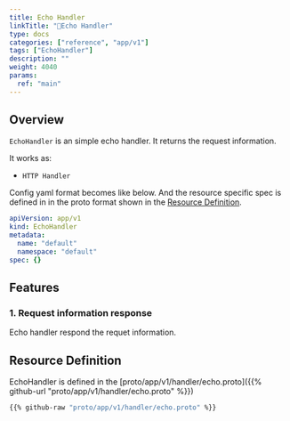 ```yaml
---
title: Echo Handler
linkTitle: "🤚Echo Handler"
type: docs
categories: ["reference", "app/v1"]
tags: ["EchoHandler"]
description: ""
weight: 4040
params:
  ref: "main"
---
```


## Overview

`EchoHandler` is an simple echo handler.
It returns the request information.

It works as:

- `HTTP Handler`

Config yaml format becomes like below.
And the resource specific spec is defined in in the proto format shown in the [Resource Definition](#resource-definition).

```yaml
apiVersion: app/v1
kind: EchoHandler
metadata:
  name: "default"
  namespace: "default"
spec: {}
```

## Features

### 1. Request information response

Echo handler respond the requet information.

## Resource Definition

EchoHandler is defined in the [proto/app/v1/handler/echo.proto]({{% github-url "proto/app/v1/handler/echo.proto" %}})

```proto {linenos=inline}
{{% github-raw "proto/app/v1/handler/echo.proto" %}}
```
